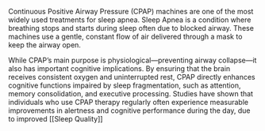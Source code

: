 Continuous Positive Airway Pressure (CPAP) machines are one of the most widely used treatments for sleep apnea.  Sleep Apnea is a condition where breathing stops and starts during sleep often due to blocked airway. These machines use a gentle, constant flow of air delivered through a mask to keep the airway open. 

While CPAP’s main purpose is physiological—preventing airway collapse—it also has important cognitive implications. By ensuring that the brain receives consistent oxygen and uninterrupted rest, CPAP directly enhances cognitive functions impaired by sleep fragmentation, such as attention, memory consolidation, and executive processing. Studies have shown that individuals who use CPAP therapy regularly often experience measurable improvements in alertness and cognitive performance during the day, due to improved [[Sleep Quality]]